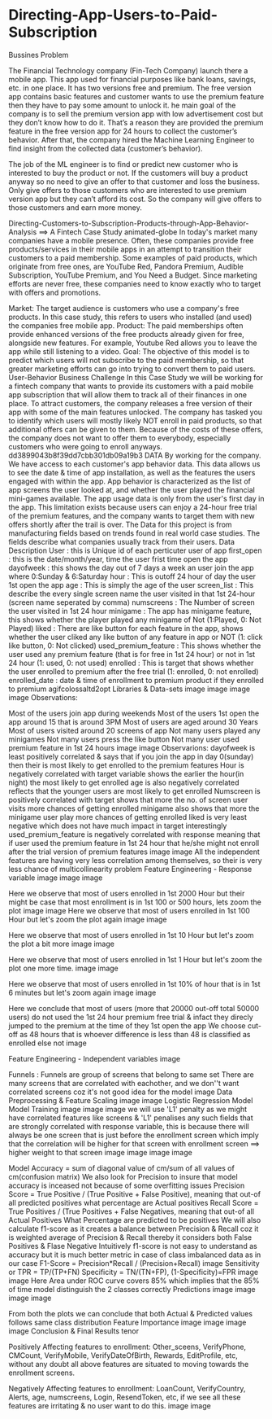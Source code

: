 # Directing-App-Users-to-Paid-Subscription
Bussines Problem

The Financial Technology company (Fin-Tech Company) launch there a mobile app. This app used for financial purposes like bank loans, savings, etc. in one place. It has two versions free and premium. The free version app contains basic features and customer wants to use the premium feature then they have to pay some amount to unlock it.
he main goal of the company is to sell the premium version app with low advertisement cost but they don’t know how to do it. That’s a reason they are provided the premium feature in the free version app for 24 hours to collect the customer’s behavior. After that, the company hired the Machine Learning Engineer to find insight from the collected data (customer’s behavior).

The job of the ML engineer is to find or predict new customer who is interested to buy the product or not. If the customers will buy a product anyway so no need to give an offer to that customer and loss the business. Only give offers to those customers who are interested to use premium version app but they can’t afford its cost. So the company will give offers to those customers and earn more money.

Directing-Customers-to-Subscription-Products-through-App-Behavior-Analysis
==> A Fintech Case Study
animated-globe In today's market many companies have a mobile presence. Often, these companies provide free products/services in their mobile apps in an attempt to transition their customers to a paid membership. Some examples of paid products, which originate from free ones, are YouTube Red, Pandora Premium, Audible Subscription, YouTube Premium, and You Need a Budget. Since marketing efforts are never free, these companies need to know exactly who to target with offers and promotions.

Market: The target audience is customers who use a company's free products. In this case study, this refers to users who installed (and used) the companies free mobile app.
Product: The paid memberships often provide enhanced versions of the free products already given for free, alongside new features. For example, Youtube Red allows you to leave the app while still listening to a video.
Goal: The objective of this model is to predict which users will not subscribe to the paid membership, so that greater marketing efforts can go into trying to convert them to paid users. User-Behavior
Business Challenge
In this Case Study we will be working for a fintech company that wants to provide its customers with a paid mobile app subscription that will allow them to track all of their finances in one place. To attract customers, the company releases a free version of their app with some of the main features unlocked.
The company has tasked you to identify which users will mostly likely NOT enroll in paid products, so that additional offers can be given to them. Because of the costs of these offers, the company does not want to offer them to everybody, especially customers who were going to enroll anyways. dd3899043b8f39dd7cbb301db09a19b3
DATA
By working for the company. We have access to each customer's app behavior data. This data allows us to see the date & time of app installation, as well as the features the users engaged with within the app. App behavior is characterized as the list of app screens the user looked at, and whether the user played the financial mini-games available.
The app usage data is only from the user's first day in the app. This limitation exists because users can enjoy a 24-hour free trial of the premium features, and the company wants to target them with new offers shortly after the trail is over.
The Data for this project is from manufacturing fields based on trends found in real world case studies. The fields describe what companies usually track from their users.
Data Description
User : this is Unique id of each perticuter user of app
first_open : this is the date/month/year, time the user frist time open the app
dayofweek : this shows the day out of 7 days a week an user join the app where 0:Sunday & 6:Saturday
hour : This is outoff 24 hour of day the user 1st open the app
age : This is simply the age of the user
screen_list : This describe the every single screen name the user visited in that 1st 24-hour (screen name seperated by comma)
numscreens : The Number of screen the user visited in 1st 24 hour
minigame : The app has minigame feature, this shows whether the player played any minigame of Not (1:Played, 0: Not Played)
liked : There are like button for each feature in the app, shows whether the user cliked any like button of any feature in app or NOT (1: click like button, 0: Not clicked)
used_premium_feature : This shows whether the user used any premium feature (that is for free in 1st 24 hour) or not in 1st 24 hour (1: used, 0: not used)
enrolled : This is target that shows whether the user enrolled to premium after the free trial (1: enrolled, 0: not enrolled)
enrolled_date : date & time of enrollment to premium product if they enrolled to premium agifcolossaltd2opt
Libraries & Data-sets
image image image image Observations:

Most of the users join app during weekends
Most of the users 1st open the app around 15 that is around 3PM
Most of users are aged around 30 Years
Most of users visited around 20 screens of app
Not many users played any minigames
Not many users press the like button
Not many user used premium feature in 1st 24 hours image image Observarions:
dayofweek is least positively correlated & says that if you join the app in day 0(sunday) then their is most likely to get enrolled to the premium features
Hour is negatively correlated with target variable shows the earlier the hour(in night) the most likely to get enrolled
age is also negatively correlated reflects that the younger users are most likely to get enrolled
Numscreen is positively correlated with target shows that more the no. of screen user visits more chances of getting enrolled
minigame also shows that more the minigame user play more chances of getting enrolled
liked is very least negative which does not have much impact in target
interestingly used_premium_feature is negatively correlated with response meaning that if user used the premium feature in 1st 24 hour that he/she might not enroll after the trial version of premium features image image All the independent features are having very less correlation among themselves, so their is very less chance of multicollinearity problem
Feature Engineering - Response variable
image image image

Here we observe that most of users enrolled in 1st 2000 Hour but their might be case that most enrollment is in 1st 100 or 500 hours, lets zoom the plot image image
Here we observe that most of users enrolled in 1st 100 Hour but let's zoom the plot again
image image

Here we observe that most of users enrolled in 1st 10 Hour but let's zoom the plot a bit more
image image

Here we observe that most of users enrolled in 1st 1 Hour but let's zoom the plot one more time.
image image

Here we observe that most of users enrolled in 1st 10% of hour that is in 1st 6 minutes but let's zoom again
image image

Here we conclude that most of users (more that 20000 out-off total 50000 users) do not used the 1st 24 hour premium free trial & infact they direcly jumped to the premium at the time of they 1st open the app
We choose cut-off as 48 hours that is whoever difference is less than 48 is classified as enrolled else not
image

Feature Engineering - Independent variables
image

Funnels : Funnels are group of screens that belong to same set There are many screens that are correlated with eachother, and we don''t want correlated screens coz it's not good idea for the model image
Data Preprocessing & Feature Scaling
image image
Logistic Regression Model
Model Training
image image image we will use 'L1' penalty as we might have correlated features like screens & 'L1' penalises any such fields that are strongly correlated with response variable, this is because there will always be one screen that is just before the enrollment screen which imply that the correlation will be higher for that screen with enrollment screen ==> higher weight to that screen image image image image

Model Accuracy = sum of diagonal value of cm/sum of all values of cm(confusion matrix)
We also look for Precision to insure that model accuracy is inceased not because of some overfitting issues
Precision Score = True Positive / (True Positive + False Positive), meaning that out-of all predicted positives what percentage are Actual positives
Recall Score = True Positives / (True Positives + False Negatives, meaning that out-of all Actual Positives What Percentage are predicted to be positives
We will also calculate f1-score as it creates a balance between Precision & Recall coz it is weighted average of Precision & Recall thereby it considers both False Positives & Flase Negative Intuitively f1-score is not easy to understand as accuracy but it is much better metric in case of class imbalanced data as in our case
F1-Score = Precision*Recall / (Precision+Recall) image Sensitivity or TPR = TP/(TP+FN)
Specificity = TN/(TN+FP), (1-Specificity)=FPR image image
Here Area under ROC curve covers 85% which implies that the 85% of time model distinguish the 2 classes correctly
Predictions image image image image

From both the plots we can conclude that both Actual & Predicted values follows same class distribution
Feature Importance image image image image
Conclusion & Final Results
tenor

Positively Affecting features to enrollment: Other_sceens, VerifyPhone, CMCount, VerifyMobile, VerifyDateOfBirth, Rewards, EditProfile, etc, without any doubt all above features are situated to moving towards the enrollment screens.

Negatively Affecting features to enrollment: LoanCount, VerifyCountry, Alerts, age, numscreens, Login, ResendToken, etc, if we see all these features are irritating & no user want to do this. image image


